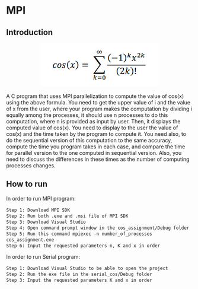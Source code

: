 # MPI


## Introduction
<div align="center">
  <img src="img/cos.png" alt="cos function">
</div>

A C program that uses MPI parallelization to compute the value of cos(x) using the above 
formula. You need to get the upper value of i and the value of x from the user, where your 
program makes the computation by dividing i equally among the processes, it should use n
processes to do this computation, where n is provided as input by user. Then, it displays the 
computed value of cos(x). You need to display to the user the value of cos(x) and the time taken 
by the program to compute it. You need also, to do the sequential version of this computation to 
the same accuracy, compute the time you program takes in each case, and compare the time for 
parallel version to the one computed in sequential version. Also, you need to discuss the differences 
in these times as the number of computing processes changes.

## How to run
In order to run MPI program:

    Step 1: Download MPI SDK
    Step 2: Run both .exe and .msi file of MPI SDK
    Step 3: Download Visual Studio
    Step 4: Open command prompt window in the cos_assignment/Debug folder
    Step 5: Run this command mpiexec -n number_of_processes cos_assignment.exe 
    Step 6: Input the requested parameters n, K and x in order

In order to run Serial program:

    Step 1: Download Visual Studio to be able to open the project
    Step 2: Run the exe file in the serial_cos/Debug folder
    Step 3: Input the requested parameters K and x in order
